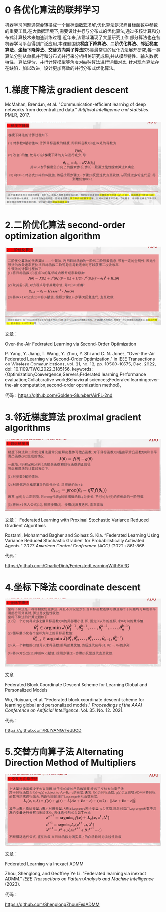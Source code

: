 # 0 各优化算法的联邦学习

机器学习问题通常会转换成一个目标函数去求解,优化算法是求解目标函数中参数的重要工具.在大数据环境下,需要设计并行与分布式的优化算法,通过多核计算和分布式计算技术来加速训练过程.近年来,该领域涌现了大量研究工作,部分算法也在各机器学习平台得到广泛应用,本课题围绕**梯度下降算法、二阶优化算法、邻近梯度算法、坐标下降算法、交替方向乘子算法**这5类最常见的优化方法展开研究,每一类算法分别从单机并行和分布式并行来分析相关研究成果,并从模型特性、输入数据特性、算法评价、并行计算模型等角度对每种算法进行详细对比. 针对现有算法存在缺陷，加以改进，设计更加高效的并行分布式优化算法。

# 1.梯度下降法 gradient descent

McMahan, Brendan, et al. "Communication-efficient learning of deep networks from decentralized data." *Artificial intelligence and statistics*. PMLR, 2017.

![image-20240423213055587](Piuture_0%20%E5%90%84%E4%BC%98%E5%8C%96%E7%AE%97%E6%B3%95%E7%9A%84%E8%81%94%E9%82%A6%E5%AD%A6%E4%B9%A0/image-20240423213055587.png)



# 2.二阶优化算法 second-order optimization algorithm

![image-20240423213332361](Piuture_0%20%E5%90%84%E4%BC%98%E5%8C%96%E7%AE%97%E6%B3%95%E7%9A%84%E8%81%94%E9%82%A6%E5%AD%A6%E4%B9%A0/image-20240423213332361.png)

文章：

Over-the-Air Federated Learning via Second-Order Optimization

P. Yang, Y. Jiang, T. Wang, Y. Zhou, Y. Shi and C. N. Jones, "Over-the-Air Federated Learning via Second-Order Optimization," in IEEE Transactions on Wireless Communications, vol. 21, no. 12, pp. 10560-10575, Dec. 2022, doi: 10.1109/TWC.2022.3185156.
keywords: {Optimization;Convergence;Servers;Federated learning;Performance evaluation;Collaborative work;Behavioral sciences;Federated learning;over-the-air computation;second-order optimization method},

代码：https://github.com/Golden-Slumber/AirFL-2nd

# 3.邻近梯度算法 proximal gradient algorithms

![image-20240423213318870](Piuture_0%20%E5%90%84%E4%BC%98%E5%8C%96%E7%AE%97%E6%B3%95%E7%9A%84%E8%81%94%E9%82%A6%E5%AD%A6%E4%B9%A0/image-20240423213318870.png)

文章：
Federated Learning with Proximal Stochastic Variance Reduced Gradient Algorithms

Rostami, Mohammad Bagher and Solmaz S. Kia. “Federated Learning Using Variance Reduced Stochastic Gradient for Probabilistically Activated Agents.” *2023 American Control Conference (ACC)* (2022): 861-866.

代码：

https://github.com/CharlieDinh/FederatedLearningWithSVRG

# 4.坐标下降法 coordinate descent

![image-20240423214603883](Piuture_0%20%E5%90%84%E4%BC%98%E5%8C%96%E7%AE%97%E6%B3%95%E7%9A%84%E8%81%94%E9%82%A6%E5%AD%A6%E4%B9%A0/image-20240423214603883.png)

文章

Federated Block Coordinate Descent Scheme for Learning Global and Personalized Models

Wu, Ruiyuan, et al. "Federated block coordinate descent scheme for learning global and personalized models." *Proceedings of the AAAI Conference on Artificial Intelligence*. Vol. 35. No. 12. 2021.

代码：

https://github.com/REIYANG/FedBCD

# 5.交替方向算子法 Alternating Direction Method of Multipliers

![image-20240423214612206](Piuture_0%20%E5%90%84%E4%BC%98%E5%8C%96%E7%AE%97%E6%B3%95%E7%9A%84%E8%81%94%E9%82%A6%E5%AD%A6%E4%B9%A0/image-20240423214612206.png)

文章：

Federated Learning via Inexact ADMM

Zhou, Shenglong, and Geoffrey Ye Li. "Federated learning via inexact ADMM." *IEEE Transactions on Pattern Analysis and Machine Intelligence* (2023).

代码：

https://github.com/ShenglongZhou/FedADMM

